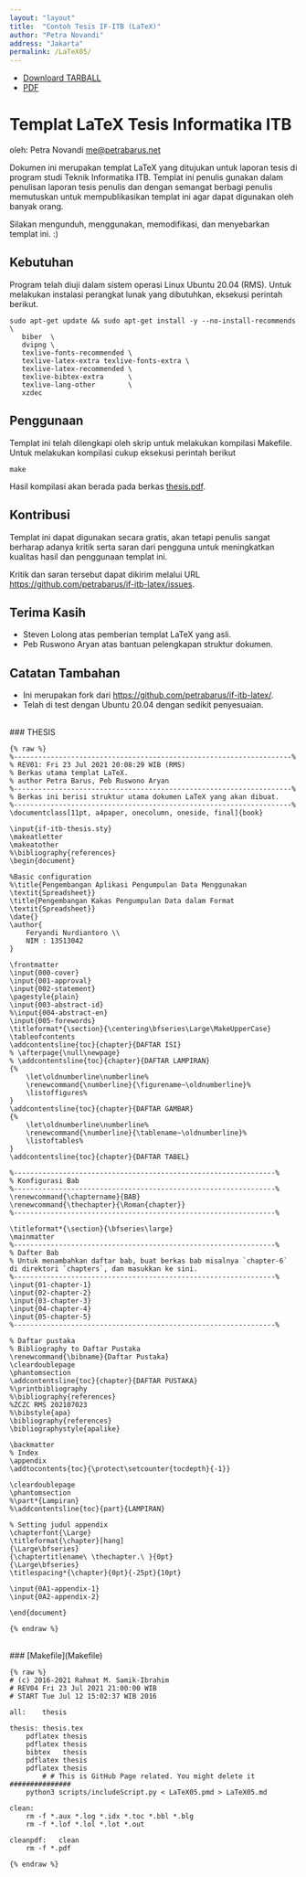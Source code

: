 ```yaml
---
layout: "layout"
title:  "Contoh Tesis IF-ITB (LaTeX)"
author: "Petra Novandi"
address: "Jakarta"
permalink: /LaTeX05/
---
```


* [Downloard TARBALL](../tarballs/LaTeX05.tar.bz2)
* [PDF](thesis.pdf)

# Templat LaTeX Tesis Informatika ITB
oleh: Petra Novandi <me@petrabarus.net>

Dokumen ini merupakan templat LaTeX yang ditujukan untuk laporan
tesis di program studi Teknik Informatika ITB. Templat ini penulis
gunakan dalam penulisan laporan tesis penulis dan dengan semangat
berbagi penulis memutuskan untuk mempublikasikan templat ini agar
dapat digunakan oleh banyak orang.

Silakan mengunduh, menggunakan, memodifikasi, dan menyebarkan
templat ini. :)

## Kebutuhan

Program telah diuji dalam sistem operasi Linux Ubuntu 20.04 (RMS). Untuk melakukan instalasi
perangkat lunak yang dibutuhkan, eksekusi perintah berikut.

```
sudo apt-get update && sudo apt-get install -y --no-install-recommends \
   biber  \
   dvipng \
   texlive-fonts-recommended \
   texlive-latex-extra texlive-fonts-extra \
   texlive-latex-recommended \
   texlive-bibtex-extra      \
   texlive-lang-other        \
   xzdec

```

## Penggunaan

Templat ini telah dilengkapi oleh skrip untuk melakukan kompilasi
Makefile. Untuk melakukan kompilasi cukup eksekusi perintah berikut

```
make

```

Hasil kompilasi akan berada pada berkas  [thesis.pdf](thesis.pdf).


## Kontribusi

Templat ini dapat digunakan secara gratis, akan tetapi penulis sangat
berharap adanya kritik serta saran dari pengguna untuk meningkatkan
kualitas hasil dan penggunaan templat ini.

Kritik dan saran tersebut dapat dikirim melalui URL
<https://github.com/petrabarus/if-itb-latex/issues>.

## Terima Kasih

* Steven Lolong atas pemberian templat LaTeX yang asli.
* Peb Ruswono Aryan atas bantuan pelengkapan struktur dokumen.

## Catatan Tambahan

* Ini merupakan fork dari <https://github.com/petrabarus/if-itb-latex/>.
* Telah di test dengan Ubuntu 20.04 dengan sedikit penyesuaian.

<br>
### THESIS

```
{% raw %}
%--------------------------------------------------------------------%
% REV01: Fri 23 Jul 2021 20:08:29 WIB (RMS)
% Berkas utama templat LaTeX.
% author Petra Barus, Peb Ruswono Aryan
%--------------------------------------------------------------------%
% Berkas ini berisi struktur utama dokumen LaTeX yang akan dibuat.
%--------------------------------------------------------------------%
\documentclass[11pt, a4paper, onecolumn, oneside, final]{book}

\input{if-itb-thesis.sty}
\makeatletter
\makeatother
%\bibliography{references}
\begin{document}

%Basic configuration
%\title{Pengembangan Aplikasi Pengumpulan Data Menggunakan \textit{Spreadsheet}}
\title{Pengembangan Kakas Pengumpulan Data dalam Format \textit{Spreadsheet}}
\date{}
\author{
    Feryandi Nurdiantoro \\
    NIM : 13513042
}

\frontmatter
\input{000-cover}
\input{001-approval}
\input{002-statement}
\pagestyle{plain}
\input{003-abstract-id}
%\input{004-abstract-en}
\input{005-forewords}
\titleformat*{\section}{\centering\bfseries\Large\MakeUpperCase}
\tableofcontents
\addcontentsline{toc}{chapter}{DAFTAR ISI}
% \afterpage{\null\newpage}
% \addcontentsline{toc}{chapter}{DAFTAR LAMPIRAN}
{%
    \let\oldnumberline\numberline%
    \renewcommand{\numberline}{\figurename~\oldnumberline}%
    \listoffigures%
}
\addcontentsline{toc}{chapter}{DAFTAR GAMBAR}
{%
    \let\oldnumberline\numberline%
    \renewcommand{\numberline}{\tablename~\oldnumberline}%
    \listoftables%
}
\addcontentsline{toc}{chapter}{DAFTAR TABEL}

%----------------------------------------------------------------%
% Konfigurasi Bab
%----------------------------------------------------------------%
\renewcommand{\chaptername}{BAB}
\renewcommand{\thechapter}{\Roman{chapter}}
%----------------------------------------------------------------%

\titleformat*{\section}{\bfseries\large}
\mainmatter
%----------------------------------------------------------------%
% Dafter Bab
% Untuk menambahkan daftar bab, buat berkas bab misalnya `chapter-6` di direktori `chapters`, dan masukkan ke sini.
%----------------------------------------------------------------%
\input{01-chapter-1}
\input{02-chapter-2}
\input{03-chapter-3}
\input{04-chapter-4}
\input{05-chapter-5}
%----------------------------------------------------------------%

% Daftar pustaka
% Bibliography to Daftar Pustaka
\renewcommand{\bibname}{Daftar Pustaka}
\cleardoublepage
\phantomsection
\addcontentsline{toc}{chapter}{DAFTAR PUSTAKA}
%\printbibliography
%\bibliography{references}
%ZCZC RMS 202107023
%\bibstyle{apa}
\bibliography{references}
\bibliographystyle{apalike}

\backmatter
% Index
\appendix
\addtocontents{toc}{\protect\setcounter{tocdepth}{-1}}

\cleardoublepage
\phantomsection
%\part*{Lampiran}
%\addcontentsline{toc}{part}{LAMPIRAN}

% Setting judul appendix
\chapterfont{\Large}
\titleformat{\chapter}[hang]
{\Large\bfseries}
{\chaptertitlename\ \thechapter.\ }{0pt}
{\Large\bfseries}
\titlespacing*{\chapter}{0pt}{-25pt}{10pt}

\input{0A1-appendix-1}
\input{0A2-appendix-2}

\end{document}

{% endraw %}
```

<br>
### [Makefile](Makefile)

```
{% raw %}
# (c) 2016-2021 Rahmat M. Samik-Ibrahim
# REV04 Fri 23 Jul 2021 21:00:00 WIB
# START Tue Jul 12 15:02:37 WIB 2016

all:	thesis

thesis:	thesis.tex
	pdflatex thesis
	pdflatex thesis
	bibtex   thesis
	pdflatex thesis
	pdflatex thesis
        # # This is GitHub Page related. You might delete it ###############
	python3 scripts/includeScript.py < LaTeX05.pmd > LaTeX05.md

clean:
	rm -f *.aux *.log *.idx *.toc *.bbl *.blg
	rm -f *.lof *.lol *.lot *.out

cleanpdf:	clean
	rm -f *.pdf

{% endraw %}
```

